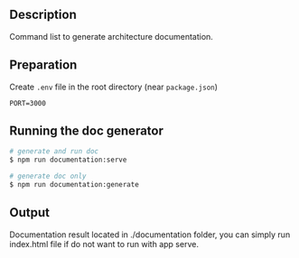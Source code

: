 ## Description

Command list to generate architecture documentation.

## Preparation
Create `.env` file in the root directory (near `package.json`)

```
PORT=3000
```
## Running the doc generator

```bash
# generate and run doc
$ npm run documentation:serve

# generate doc only
$ npm run documentation:generate
```

## Output

Documentation result located in ./documentation folder, you can simply run index.html file if do not want to run with app serve.
